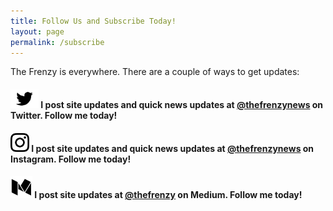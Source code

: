 ```yaml
---
title: Follow Us and Subscribe Today!
layout: page
permalink: /subscribe
---
```


The Frenzy is everywhere. There are a couple of ways to get updates:

#### <a href="https://www.twitter.com/thefrenzynews/"><img class="alignright" title="Twitter Logo" src="/images/twitter-logo-bw.png" alt="Twitter Logo" width="45" height="30" /></a> I post site updates and quick news updates at [**@thefrenzynews**](https://www.twitter.com/thefrenzynews/) on Twitter. Follow me today!


#### <a href="https://www.instagram.com/thefrenzynews/"><img class="alignright" title="Instagram Logo" src="/images/instagram-logo-bw.png" alt="Instagram Logo" width="30" height="30" /></a> I post site updates and quick news updates at [**@thefrenzynews**](https://www.instagram.com/thefrenzynews/) on Instagram. Follow me today!

#### <a href="https://medium.com/@thefrenzy"><img class="alignright" title="Medium Logo" src="/images/medium-logo-bw.png" alt="Medium Logo" width="35" height="35" /></a> I post site updates at [**@thefrenzy**](https://medium.com/@thefrenzy) on Medium. Follow me today!
